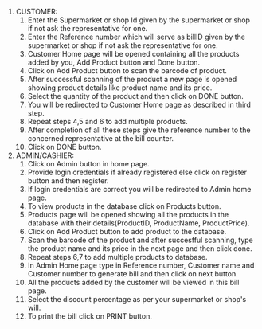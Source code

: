1. CUSTOMER: 
	1. Enter the Supermarket or shop Id given by the supermarket or shop if not ask the representative for one.
	2. Enter the Reference number which will serve as billID given by the supermarket or shop if not ask the representative for one. 
	3. Customer Home page will be opened containing all the products added by you, Add Product button and Done button.
	4. Click on Add Product button to scan the barcode of product. 
	5. After successful scanning of the product a new page is opened showing product details like product name and its price. 
	6. Select the quantity of the product and then click on DONE button.
	7. You will be redirected to Customer Home page as described in third step.
	8. Repeat steps 4,5 and 6 to add multiple products.
	9. After completion of all these steps give the reference number to the concerned representative at the bill counter.
	10. Click on DONE button.
2. ADMIN/CASHIER:
	1. Click on Admin button in home page.
	2. Provide login credentials if already registered else click on register button and then register. 
	3. If login credentials are correct you will be redirected to Admin home page.
	4. To view products in the database click on Products button.
	5. Products page will be opened showing all the products in the database with their details(ProductID, ProductName, ProductPrice).
	6. Click on Add Product button to add product to the database.
	7. Scan the barcode of the product and after succesfful scanning, type the product name and its price in the next page and then click done.
	8. Repeat steps 6,7 to add multiple products to database.
	9. In Admin Home page type in Reference number, Customer name and Customer number to generate bill and then click on next button.
	10. All the products added by the customer will be viewed in this bill page. 
	11. Select the discount percentage as per your supermarket or shop's will.
	12. To print the bill click on PRINT button. 
